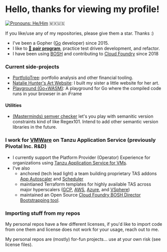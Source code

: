 # Hello, thanks for viewing my profile!

[![Pronouns: He/Him](https://img.shields.io/badge/Pronouons-He/Him-lightgrey)](https://www.mypronouns.org/he-him) <span title="Mexican American from Los Angeles, CA">🇲🇽🇺🇸<span>

If you like/use any of my repositories, please give them a star. Thanks :)

- I've been a Gopher ([Go](https://golang.org/) developer) since 2015.
- I like to [🍐 **pair program**](https://www.pivotaltracker.com/blog/how-pair-programming-and-mob-programming-help-quickly-onboard-new-software-engineers), practice test driven development, and refactor.
- I have been using [BOSH](https://bosh.io/docs/) and contributing to [Cloud Foundry](https://www.cloudfoundry.org/) since 2018

### Current side-projects
- [PortfolioTree](https://portfoliotree.com): portfolio analysis and other financial tooling.
- [Natalie Hunter's Art Website](https://nataliehunterart.com/): I built my sister a little website for her art.
- [Playground (Go+WASM)](https://github.com/crhntr/playground): A playground for Go where the compiled code runs in your browser in an iFrame

#### Utilities
- [(Masterminds) semver checker](https://crhntr.com/semver) let's you play with semanitic version constraints kind of like Regex101. Intend to add other semantic version libraries in the future.

### I work for [VMWare](https://www.vmware.com) on Tanzu Application Service (previously Pivotal Inc. R&D)

- I currently support the Platform Provider (Operator) Experience for organizations using [Tanzu Application Service for VMs](https://tanzu.vmware.com/application-service).
- I've also
  - anchored (tech lead light) a team building proprietary TAS addons [App Autoscaler](https://docs.pivotal.io/application-service/2-10/appsman-services/autoscaler/about-app-autoscaler.html) and [Scheduler](https://docs.pivotal.io/scheduler/1-2/)
  - maintianed Terraform templates for highly available TAS across major hyperscalers ([GCP](https://github.com/vmware-archive/terraforming-gcp), [AWS](https://github.com/vmware-archive/terraforming-aws), [Azure](https://github.com/vmware-archive/terraforming-azure), and [VSphere](https://github.com/vmware-archive/terraforming-vsphere/graphs/contributors))
  - maintained an Open Source [Cloud Foundry BOSH Director Bootstrapping tool](https://github.com/cloudfoundry/bosh-bootloader).

### Importing stuff from my repos

My personal repos have a few different licenses, if you'd like to import code from one them and license does not work for your usage, reach out to me.

My personal repos are (mostly) for-fun projects... use at your own risk (see license files).

